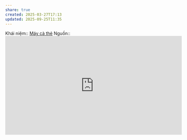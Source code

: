 ```yaml
---
share: true
created: 2025-03-27T17:13
updated: 2025-09-25T11:35
---
```

Khái niệm:: [Máy cà thẻ](../../../../../%CE%9E%20Kh%C3%A1i%20ni%E1%BB%87m/M%C3%A1y%20c%C3%A0%20th%E1%BA%BB.md)
Nguồn:: <iframe width="560" height="315" src="https://www.youtube.com/embed/watch?v=hn5RqOTOlhk" title="YouTube video player" frameborder="0" allow="accelerometer; autoplay; clipboard-write; encrypted-media; gyroscope; picture-in-picture; web-share" referrerpolicy="strict-origin-when-cross-origin" allowfullscreen></iframe>